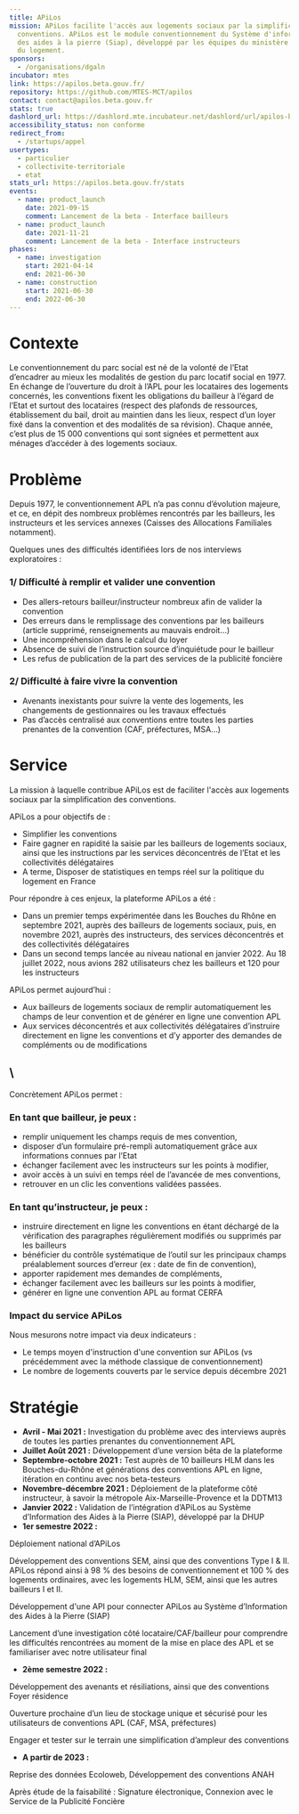 ```yaml
---
title: APiLos
mission: APiLos facilite l'accès aux logements sociaux par la simplification des
  conventions. APiLos est le module conventionnement du Système d'information
  des aides à la pierre (Siap), développé par les équipes du ministère en charge
  du logement.
sponsors:
  - /organisations/dgaln
incubator: mtes
link: https://apilos.beta.gouv.fr/
repository: https://github.com/MTES-MCT/apilos
contact: contact@apilos.beta.gouv.fr
stats: true
dashlord_url: https://dashlord.mte.incubateur.net/dashlord/url/apilos-beta-gouv-fr/
accessibility_status: non conforme
redirect_from:
  - /startups/appel
usertypes:
  - particulier
  - collectivite-territoriale
  - etat
stats_url: https://apilos.beta.gouv.fr/stats
events:
  - name: product_launch
    date: 2021-09-15
    comment: Lancement de la beta - Interface bailleurs
  - name: product_launch
    date: 2021-11-21
    comment: Lancement de la beta - Interface instructeurs
phases:
  - name: investigation
    start: 2021-04-14
    end: 2021-06-30
  - name: construction
    start: 2021-06-30
    end: 2022-06-30
---
```

# **Contexte**

Le conventionnement du parc social est né de la volonté de l’Etat d’encadrer au mieux les modalités de gestion du parc locatif social en 1977.
En échange de l’ouverture du droit à l’APL pour les locataires des logements concernés, les conventions fixent les obligations du bailleur à l’égard de l’Etat et surtout des locataires (respect des plafonds de ressources, établissement du bail, droit au maintien dans les lieux, respect d’un loyer fixé dans la convention et des modalités de sa révision).
Chaque année, c’est plus de 15 000 conventions qui sont signées et permettent aux ménages d’accéder à des logements sociaux. 

# Problème

Depuis 1977, le conventionnement APL n’a pas connu d’évolution majeure, et ce, en dépit des nombreux problèmes rencontrés par les bailleurs, les instructeurs et les services annexes (Caisses des Allocations Familiales notamment). 


Quelques unes des difficultés identifiées lors de nos interviews exploratoires : 

### 1/ Difficulté à remplir et valider une convention

* Des allers-retours bailleur/instructeur nombreux afin de valider la convention
* Des erreurs dans le remplissage des conventions par les bailleurs (article supprimé, renseignements au mauvais endroit…)
* Une incompréhension dans le calcul du loyer
* Absence de suivi de l’instruction source d’inquiétude pour le bailleur
* Les refus de publication de la part des services de la publicité foncière

### 2/ Difficulté à faire vivre la convention

* Avenants inexistants pour suivre la vente des logements, les changements de gestionnaires ou les travaux effectués
* Pas d’accès centralisé aux conventions entre toutes les parties prenantes de la convention (CAF, préfectures, MSA…)

# Service

La mission à laquelle contribue APiLos est de faciliter l'accès aux logements sociaux par la simplification des conventions.

APiLos a pour objectifs de :

* Simplifier les conventions
* Faire gagner en rapidité la saisie par les bailleurs de logements sociaux, ainsi que les instructions par les services déconcentrés de l’Etat et les collectivités délégataires
* A terme, Disposer de statistiques en temps réel sur la politique du logement en France



Pour répondre à ces enjeux, la plateforme APiLos a été :

* Dans un premier temps expérimentée dans les Bouches du Rhône en septembre 2021, auprès des bailleurs de logements sociaux, puis, en novembre 2021, auprès des instructeurs, des services déconcentrés et des collectivités délégataires 
* Dans un second temps lancée au niveau national en janvier 2022. Au 18 juillet 2022, nous avions 282 utilisateurs chez les bailleurs et 120 pour les instructeurs



APiLos permet aujourd’hui :

* Aux bailleurs de logements sociaux de remplir automatiquement les champs de leur convention et de générer en ligne une convention APL
* Aux services déconcentrés et aux collectivités délégataires d’instruire directement en ligne les conventions et d’y apporter des demandes de compléments ou de modifications

## \
Concrètement APiLos permet : 

### En tant que bailleur, je peux :

* remplir uniquement les champs requis de mes convention,
* disposer d’un formulaire pré-rempli automatiquement grâce aux informations connues par l’Etat
* échanger facilement avec les instructeurs sur les points à modifier,
* avoir accès à un suivi en temps réel de l’avancée de mes conventions,
* retrouver en un clic les conventions validées passées.

### En tant qu’instructeur, je peux : 

* instruire directement en ligne les conventions en étant déchargé de la vérification des paragraphes régulièrement modifiés ou supprimés par les bailleurs
* bénéficier du contrôle systématique de l’outil sur les principaux champs préalablement sources d’erreur (ex : date de fin de convention),
* apporter rapidement mes demandes de compléments,
* échanger facilement avec les bailleurs sur les points à modifier,
* générer en ligne une convention APL au format CERFA

### Impact du service APiLos

Nous mesurons notre impact via deux indicateurs : 

* Le temps moyen d'instruction d'une convention sur APiLos (vs précédemment avec la méthode classique de conventionnement)
* Le nombre de logements couverts par le service depuis décembre 2021



# Stratégie

* **Avril - Mai 2021 :** Investigation du problème avec des interviews auprès de toutes les parties prenantes du conventionnement APL
* **Juillet Août 2021 :** Développement d’une version bêta de la plateforme
* **Septembre-octobre 2021 :** Test auprès de 10 bailleurs HLM dans les Bouches-du-Rhône et générations des conventions APL en ligne, itération en continu avec nos beta-testeurs
* **Novembre-décembre 2021 :** Déploiement de la plateforme côté instructeur, à savoir la métropole Aix-Marseille-Provence et la DDTM13
* **Janvier 2022 :** Validation de l’intégration d’APiLos au Système d’Information des Aides à la Pierre (SIAP), développé par la DHUP 
* **1er semestre 2022 :** 

Déploiement national d’APiLos 


Développement des conventions SEM, ainsi que des conventions Type I & II. APiLos répond ainsi à 98 % des besoins de conventionnement et 100 % des logements ordinaires, avec les logements HLM, SEM, ainsi que les autres bailleurs I et II.


Développement d'une API pour connecter APiLos au Système d’Information des Aides à la Pierre (SIAP)


Lancement d’une investigation côté locataire/CAF/bailleur pour comprendre les difficultés rencontrées au moment de la mise en place des APL et se familiariser avec notre utilisateur final

* **2ème semestre 2022 :** 

Développement des avenants et résiliations, ainsi que des conventions Foyer résidence


Ouverture prochaine d’un lieu de stockage unique et sécurisé pour les utilisateurs de conventions APL (CAF, MSA, préfectures)


Engager et tester sur le terrain une simplification d’ampleur des conventions

* **A partir de 2023 :**

Reprise des données Ecoloweb, Développement des conventions ANAH


Après étude de la faisabilité : Signature électronique, Connexion avec le Service de la Publicité Foncière